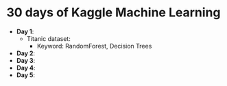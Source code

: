 # 30 days of Kaggle Machine Learning
- __Day 1__: 
  - Titanic dataset:
    - Keyword: RandomForest, Decision Trees 
-  __Day 2__:
-  __Day 3__:
-  __Day 4__:
-  __Day 5__:
